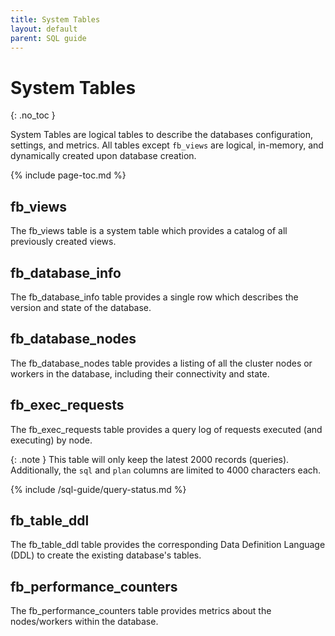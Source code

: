 ```yaml
---
title: System Tables
layout: default
parent: SQL guide
---
```


# System Tables
{: .no_toc }

System Tables are logical tables to describe the databases configuration, settings, and metrics.  All tables except `fb_views` are logical, in-memory, and dynamically created upon database creation.

{% include page-toc.md %}

## fb_views

The fb_views table is a system table which provides a catalog of all previously created views.

## fb_database_info

The fb_database_info table provides a single row which describes the version and state of the database.

## fb_database_nodes

The fb_database_nodes table provides a listing of all the cluster nodes or workers in the database, including their connectivity and state.

## fb_exec_requests

The fb_exec_requests table provides a query log of requests executed (and executing) by node.

{: .note }
This table will only keep the latest 2000 records (queries). Additionally, the `sql` and `plan` columns are limited to 4000 characters each. 

{% include /sql-guide/query-status.md %}

## fb_table_ddl

The fb_table_ddl table provides the corresponding Data Definition Language (DDL) to create the existing database's tables.

## fb_performance_counters

The fb_performance_counters table provides metrics about the nodes/workers within the database.
